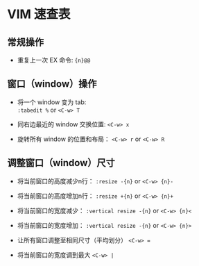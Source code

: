 # VIM 速查表

## 常规操作

  - 重复上一次 EX 命令:
    `{n}@@`

## 窗口（window）操作

  - 将一个 window 变为 tab:  
    `:tabedit %` or `<C-w> T`
    
  - 同右边最近的 window 交换位置:
    `<C-w> x`
    
  - 旋转所有 window 的位置和布局：
    `<C-w> r` or `<C-w> R`

    
## 调整窗口（window）尺寸

  - 将当前窗口的高度减少n行：
    `:resize -{n}` or `<C-w> {n}-`
    
  - 将当前窗口的高度增加n行：
    `:resize +{n}` or `<C-w> {n}+`
    
  - 将当前窗口的宽度减少：
    `:vertical resize -{n}` or `<C-w> {n}<`
    
  - 将当前窗口的宽度增加：
    `:vertical resize -{n}` or `<C-w> {n}>`

  - 让所有窗口调整至相同尺寸（平均划分）
    `<C-w> =`
  
  - 将当前窗口的宽度调到最大
    `<C-w> |`

